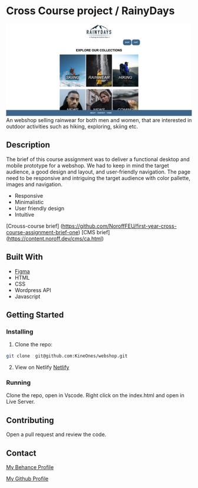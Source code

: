 # Cross Course project / RainyDays

![image](./images/RainyDays_screenshot.png)
An webshop selling rainwear for both men and women, that are interested in outdoor activities such as hiking, exploring, skiing etc.

## Description
The brief of this course assignment was to deliver a functional desktop and mobile
prototype for a webshop. We had to keep in mind the target audience, a good
design and layout, and user-friendly navigation. The page need to be responsive and 
intriguing the target audience with color pallette, images and navigation.

- Responsive
- Minimalistic
- User friendly design
- Intuitive

[Crouss-course brief] (https://github.com/NoroffFEU/first-year-cross-course-assignment-brief-one)
[CMS brief] (https://content.noroff.dev/cms/ca.html)

## Built With

- [Figma](https://www.figma.com)
- HTML
- CSS
- Wordpress API
- Javascript
  
## Getting Started

### Installing

1. Clone the repo:

```bash
git clone  git@github.com:KineOnes/webshop.git
```

2. View on Netlify
   [Netlify](https://spectacular-sfogliatella-4aee07.netlify.app)

### Running

Clone the repo, open in Vscode. Right click on the index.html and open in Live Server.

## Contributing

Open a pull request and review the code.

## Contact

[My Behance Profile](https://www.behance.net/kineonesv)

[My Github Profile](https://github.com/KineOnes)
